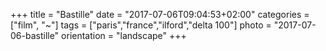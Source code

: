 +++
title = "Bastille"
date = "2017-07-06T09:04:53+02:00"
categories = ["film", "~"]
tags = ["paris","france","ilford","delta 100"]
photo = "2017-07-06-bastille"
orientation = "landscape"
+++
